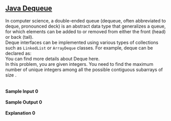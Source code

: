 ## **[Java Dequeue](https://www.hackerrank.com/challenges/java-dequeue)** 
In computer science, a double-ended queue (dequeue, often abbreviated to deque, pronounced deck) is an abstract data type that generalizes a queue, for which elements can be added to or removed from either the front (head) or back (tail).<br>Deque interfaces can be implemented using various types of collections such as <code>LinkedList</code> or <code>ArrayDeque</code> classes. For example, deque can be declared as:<br>You can find more details about Deque here.<br>In this problem, you are given integers. You need to find the maximum number of unique integers among all the possible contiguous subarrays of size .<br><br><br>**Sample Input 0**<br><br>**Sample Output 0**<br><br>**Explanation 0**<br><br>